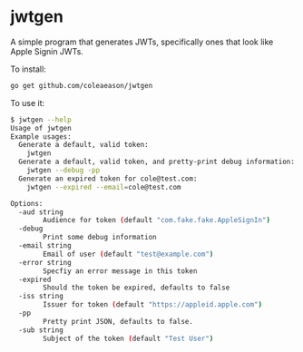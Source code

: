 # jwtgen

A simple program that generates JWTs, specifically ones that look like Apple Signin JWTs.

To install:

```bash
go get github.com/coleaeason/jwtgen
```

To use it:
```bash
$ jwtgen --help
Usage of jwtgen
Example usages:
  Generate a default, valid token:
    jwtgen
  Generate a default, valid token, and pretty-print debug information:
    jwtgen --debug -pp
  Generate an expired token for cole@test.com:
    jwtgen --expired --email=cole@test.com

Options: 
  -aud string
        Audience for token (default "com.fake.fake.AppleSignIn")
  -debug
        Print some debug information
  -email string
        Email of user (default "test@example.com")
  -error string
        Specfiy an error message in this token
  -expired
        Should the token be expired, defaults to false
  -iss string
        Issuer for token (default "https://appleid.apple.com")
  -pp
        Pretty print JSON, defaults to false.
  -sub string
        Subject of the token (default "Test User")
```
